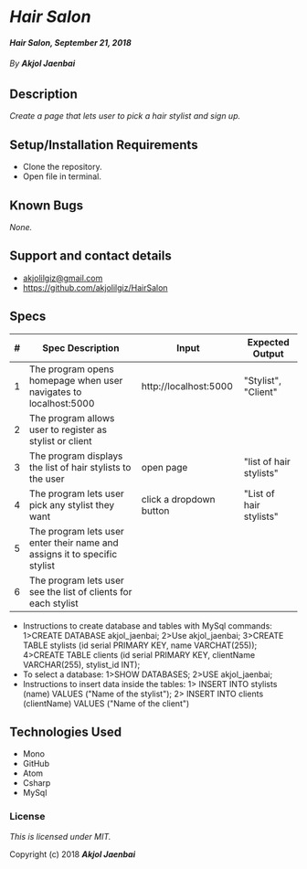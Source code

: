 # _Hair Salon_

#### _Hair Salon, September 21, 2018_

###### By _**Akjol Jaenbai**_

## Description

_Create a page that lets user to pick a hair stylist and sign up._

## Setup/Installation Requirements

* Clone the repository.
* Open file in terminal.

## Known Bugs

_None._

## Support and contact details
* akjolilgiz@gmail.com
* https://github.com/akjolilgiz/HairSalon

## Specs
|#|Spec Description|Input|Expected Output|
|-------|-------|------|------|
|1|The program opens homepage when user navigates to localhost:5000|http://localhost:5000 |"Stylist", "Client"|
|2|The program allows user to register as stylist or client|
|3|The program displays the list of hair stylists to the user |open page|"list of hair stylists"|
|4|The program lets user pick any stylist they want|click a dropdown button |"List of hair stylists"|
|5|The program lets user enter their name and assigns it to specific stylist|
|6|The program lets user see the list of clients for each stylist|

* Instructions to create database and tables with MySql commands:
1>CREATE DATABASE akjol_jaenbai;
2>Use akjol_jaenbai;
3>CREATE TABLE stylists (id serial PRIMARY KEY, name VARCHAT(255));
4>CREATE TABLE clients (id serial PRIMARY KEY, clientName VARCHAR(255), stylist_id INT);
* To select a database:
1>SHOW DATABASES;
2>USE akjol_jaenbai;
* Instructions to insert data inside the tables:
1> INSERT INTO stylists (name)  VALUES ("Name of the stylist");
2> INSERT INTO clients (clientName) VALUES ("Name of the client")




## Technologies Used

* Mono
* GitHub
* Atom
* Csharp
* MySql

### License

*This is licensed under MIT.*

Copyright (c) 2018 **_Akjol Jaenbai_**
